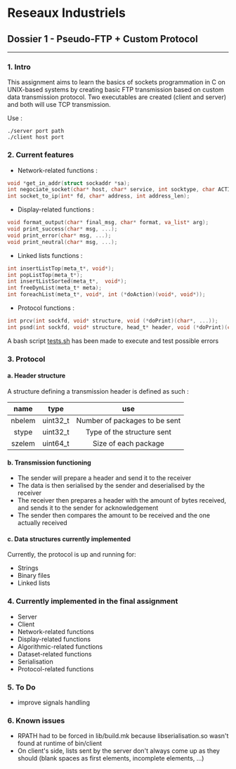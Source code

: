 # Reseaux Industriels
## Dossier 1 - Pseudo-FTP + Custom Protocol
---
### 1. Intro
This assignment aims to learn the basics of sockets programmation in C on UNIX-based systems by creating basic FTP transmission based on custom data transmission protocol.
Two executables are created (client and server) and both will use TCP transmission.

Use :
```shell
./server port path
./client host port
```

### 2. Current features
* Network-related functions :
```C
void *get_in_addr(struct sockaddr *sa);
int negociate_socket(char* host, char* service, int socktype, char ACTION, void (*on_error)(char*, ...));
int socket_to_ip(int* fd, char* address, int address_len);
```

* Display-related functions :
```C
void format_output(char* final_msg, char* format, va_list* arg);
void print_success(char* msg, ...);
void print_error(char* msg, ...);
void print_neutral(char* msg, ...);
```

* Linked lists functions :
```C
int insertListTop(meta_t*, void*);
int popListTop(meta_t*);
int insertListSorted(meta_t*,  void*);
int freeDynList(meta_t* meta);
int foreachList(meta_t*, void*, int (*doAction)(void*, void*));
```

* Protocol functions :
```C
int prcv(int sockfd, void* structure, void (*doPrint)(char*, ...));
int psnd(int sockfd, void* structure, head_t* header, void (*doPrint)(char*, ...));
```

A bash script [tests.sh](https://github.com/gilleshenrard/ITLG_reseaux_industriels/blob/master/tests.sh) has been made to execute and test possible errors

### 3. Protocol
#### a. Header structure
A structure defining a transmission header is defined as such :

|  name  |  type    |             use               |
|:------:|:--------:|:-----------------------------:|
| nbelem | uint32_t | Number of packages to be sent |
| stype  | uint32_t | Type of the structure sent    |
| szelem | uint64_t | Size of each package          |

#### b. Transmission functioning
- The sender will prepare a header and send it to the receiver
- The data is then serialised by the sender and deserialised by the receiver
- The receiver then prepares a header with the amount of bytes received,
    and sends it to the sender for acknowledgement
- The sender then compares the amount to be received and the one actually
    received

#### c. Data structures currently implemented
Currently, the protocol is up and running for:
- Strings
- Binary files
- Linked lists

### 4. Currently implemented in the final assignment
* Server
* Client
* Network-related functions
* Display-related functions
* Algorithmic-related functions
* Dataset-related functions
* Serialisation
* Protocol-related functions

### 5. To Do
* improve signals handling

### 6. Known issues
* RPATH had to be forced in lib/build.mk because libserialisation.so wasn't found at runtime of bin/client
* On client's side, lists sent by the server don't always come up as they should (blank spaces as first elements, incomplete elements, ...)
